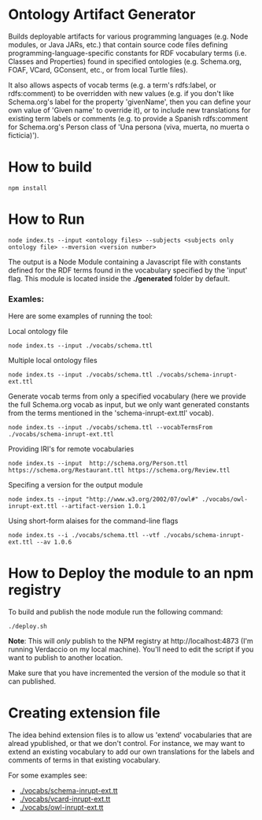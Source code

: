 
# Ontology Artifact Generator

Builds deployable artifacts for various programming languages (e.g. Node modules, or Java JARs, etc.) that contain source code files defining programming-language-specific constants for RDF vocabulary terms (i.e. Classes and Properties) found in specified ontologies (e.g. Schema.org, FOAF, VCard, GConsent, etc., or from local Turtle files).

It also allows aspects of vocab terms (e.g. a term's rdfs:label, or rdfs:comment) to be overridden with new values (e.g. if you don't like Schema.org's label for the property 'givenName', then you can define your own value of 'Given name' to override it), or to include new translations for existing term labels or comments (e.g. to provide a Spanish rdfs:comment for Schema.org's Person class of 'Una persona (viva, muerta, no muerta o ficticia)').


# How to build

```shell
npm install
```

# How to Run

```shell
node index.ts --input <ontology files> --subjects <subjects only ontology file> --mversion <version number>
```

The output is a Node Module containing a Javascript file with constants defined for the RDF terms found in the vocabulary specified by the 'input' flag. This module is located inside the **./generated** folder by default.

### Examles:

Here are some examples of running the tool:

Local ontology file

```shell
node index.ts --input ./vocabs/schema.ttl
```

Multiple local ontology files

```shell
node index.ts --input ./vocabs/schema.ttl ./vocabs/schema-inrupt-ext.ttl
```

Generate vocab terms from only a specified vocabulary (here we provide the full Schema.org vocab as input, but we only want generated constants from the terms mentioned in the 'schema-inrupt-ext.ttl' vocab).
```shell
node index.ts --input ./vocabs/schema.ttl --vocabTermsFrom ./vocabs/schema-inrupt-ext.ttl
```

Providing IRI's for remote vocabularies
```shell
node index.ts --input  http://schema.org/Person.ttl https://schema.org/Restaurant.ttl https://schema.org/Review.ttl
```

Specifing a version for the output module
```shell
node index.ts --input "http://www.w3.org/2002/07/owl#" ./vocabs/owl-inrupt-ext.ttl --artifact-version 1.0.1
```

Using short-form alaises for the command-line flags
```shell
node index.ts --i ./vocabs/schema.ttl --vtf ./vocabs/schema-inrupt-ext.ttl --av 1.0.6
```



# How to Deploy the module to an npm registry

To build and publish the node module run the following command:

```shell
./deploy.sh
```

**Note**: This will *only* publish to the NPM registry at http://localhost:4873 (I'm running Verdaccio on my local 
machine). You'll need to edit the script if you want to publish to another location.

Make sure that you have incremented the version of the module so that it can published.


# Creating extension file

The idea behind extension files is to allow us 'extend' vocabularies that are alread ypublished, or that we don't control. For instance, we may want to extend an existing vocabulary to add our own translations for the labels and comments of terms in that existing vocabulary.

For some examples see: 

- [./vocabs/schema-inrupt-ext.tt](./vocabs/schema-inrupt-ext.ttl)
- [./vocabs/vcard-inrupt-ext.tt](./vocabs/vcard-inrupt-ext.ttl)
- [./vocabs/owl-inrupt-ext.tt](./vocabs/owl-inrupt-ext.ttl)
